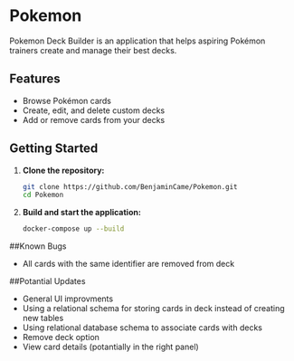 # Pokemon

Pokemon Deck Builder is an application that helps aspiring Pokémon trainers create and manage their best decks.

## Features

- Browse Pokémon cards
- Create, edit, and delete custom decks
- Add or remove cards from your decks

## Getting Started

1. **Clone the repository:**
   ```zsh
   git clone https://github.com/BenjaminCame/Pokemon.git
   cd Pokemon
   ```

2. **Build and start the application:**
   ```zsh
   docker-compose up --build
   ```

##Known Bugs

- All cards with the same identifier are removed from deck 


##Potantial Updates

- General UI improvments
- Using a relational schema for storing cards in deck instead of creating new tables
- Using relational database schema to associate cards with decks
- Remove deck option
- View card details (potantially in the right panel)

